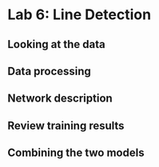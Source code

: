 # Lab 6: Line Detection

## Looking at the data

## Data processing

## Network description

## Review training results

## Combining the two models
